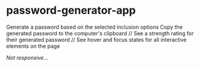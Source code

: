 # password-generator-app

 Generate a password based on the selected inclusion options
 Copy the generated password to the computer's clipboard
// See a strength rating for their generated password
// See hover and focus states for all interactive elements on the page

*Not responsive...*

